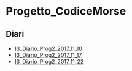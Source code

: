 # Progetto_CodiceMorse

## Diari
 - [I3_Diario_Prog2_2017_11_10](https://github.com/DavideSAMT/Progetto_CodiceMorse/blob/master/Diari/I3_Diario_Prog2_2017_11_10.pdf)
 - [I3_Diario_Prog2_2017_11_17](https://github.com/DavideSAMT/Progetto_CodiceMorse/blob/master/Diari/I3_Diario_Prog2_2017_11_17.pdf)
 - [I3_Diario_Prog2_2017_11_22](https://github.com/DavideSAMT/Progetto_CodiceMorse/blob/master/Diari/I3_Diario_Prog2_2017_11_22.pdf)